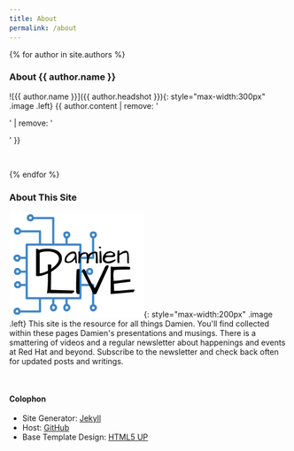 ```yaml
---
title: About
permalink: /about
---
```


{% for author in site.authors %}
### About {{ author.name }} 

![{{ author.name }}]({{ author.headshot }}){: style="max-width:300px" .image .left} {{ author.content | remove: '<p>' | remove: '</p>' }}

<br style="clear:both" />

{% endfor %}

### About This Site

![DamienLIVE](/assets/images/d_logo_mini.png){: style="max-width:200px" .image .left}
This site is the resource for all things Damien.  You'll find collected within these pages Damien's presentations and musings.  There is a smattering of videos and a regular newsletter about happenings and events at Red Hat and beyond.  Subscribe to the newsletter and check back often for updated posts and writings.

<br style="clear:both" />

#### Colophon

- Site Generator: [Jekyll](http://jekyllrb.com/)
- Host: [GitHub](http://github.com/)
- Base Template Design: [HTML5 UP](http://html5up.net/)
